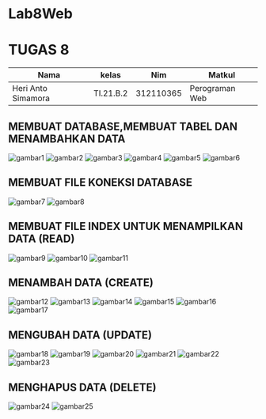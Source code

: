 # Lab8Web

# TUGAS 8

| Nama | kelas | Nim | Matkul |
| -- | --- | ---- | ----------- |
| Heri Anto Simamora | TI.21.B.2| 312110365 | Perograman Web |

## MEMBUAT DATABASE,MEMBUAT TABEL DAN MENAMBAHKAN DATA

![gambar1](mb/a.png.png)
![gambar2](mb/a1.png.png)
![gambar3](mb/a2.png.png)
![gambar4](mb/a3.png.png)
![gambar5](mb/a4.png.png)
![gambar6](mb/a5.png.png)

## MEMBUAT FILE KONEKSI DATABASE 

![gambar7](mb/b.png.png)
![gambar8](mb/b1.png.png)

## MEMBUAT FILE INDEX UNTUK MENAMPILKAN DATA (READ)

![gambar9](mb/c.png.png)
![gambar10](mb/c1.png.png)
![gambar11](mb/c2.png.png)

## MENAMBAH DATA (CREATE)

![gambar12](mb/d.png.png)
![gambar13](mb/d1.png.png)
![gambar14](mb/d2.png.png)
![gambar15](mb/d3.png.png)
![gambar16](mb/d4.png.png)
![gambar17](mb/d5.png.png)

## MENGUBAH DATA (UPDATE)

![gambar18](mb/e.png.png)
![gambar19](mb/e1.png.png)
![gambar20](mb/e2.png.png)
![gambar21](mb/e3.png.png)
![gambar22](mb/e4.png.png)
![gambar23](mb/d5.png.png)

## MENGHAPUS DATA (DELETE)

![gambar24](mb/f.png.png)
![gambar25](mb/f1.png.png)


